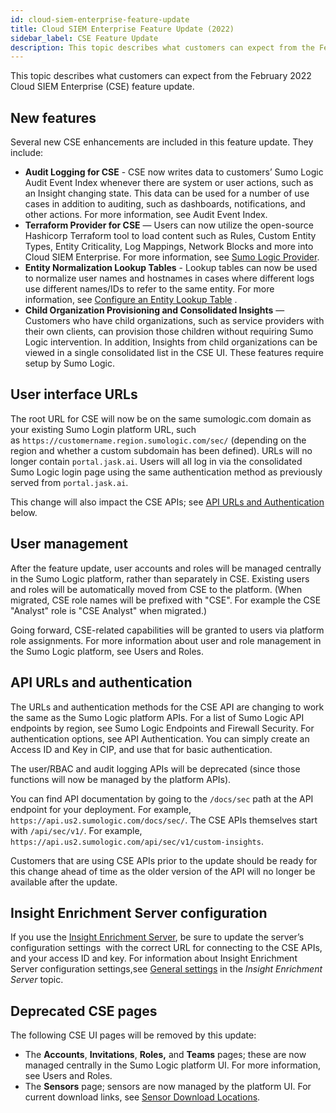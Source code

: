 ```yaml
---
id: cloud-siem-enterprise-feature-update
title: Cloud SIEM Enterprise Feature Update (2022)
sidebar_label: CSE Feature Update
description: This topic describes what customers can expect from the February 2022 Cloud SIEM Enterprise (CSE) feature update. 
---
```


This topic describes what customers can expect from the February 2022 Cloud SIEM Enterprise (CSE) feature update. 

## New features

Several new CSE enhancements are included in this feature update. They include:

* **Audit Logging for CSE** - CSE now writes data to customers’ Sumo Logic Audit Event Index whenever there are system or user actions, such as an Insight changing state. This data can be used for a number of use cases in addition to auditing, such as dashboards, notifications, and other actions. For more information, see Audit Event Index.
* **Terraform Provider for CSE** — Users can now utilize the open-source Hashicorp Terraform tool to load content such as Rules, Custom Entity Types, Entity Criticality, Log Mappings, Network Blocks and more into Cloud SIEM Enterprise. For more information, see [Sumo Logic Provider](https://registry.terraform.io/providers/SumoLogic/sumologic/latest/docs).
* **Entity Normalization Lookup Tables** - Lookup tables can now be used to normalize user names and hostnames in cases where different logs use different names/IDs to refer to the same entity. For more information, see [Configure an Entity Lookup Table](../records-signals-entities-insights/configure-entity-lookup-table.md) .
* **Child Organization Provisioning and Consolidated Insights** — Customers who have child organizations, such as service providers with their own clients, can provision those children without requiring Sumo Logic intervention. In addition, Insights from child organizations can be viewed in a single consolidated list in the CSE UI. These features require setup by Sumo Logic.

## User interface URLs

The root URL for CSE will now be on the same sumologic.com domain as your existing Sumo Login platform URL, such as `https://customername.region.sumologic.com/sec/` (depending on the region and whether a custom subdomain has been defined). URLs will no longer contain `portal.jask.ai`. Users will all log in via the consolidated Sumo Logic login page using the same authentication method as previously served from `portal.jask.ai`.

This change will also impact the CSE APIs; see [API URLs and Authentication](#api-urls-and-authentication) below.

## User management

After the feature update, user accounts and roles will be managed centrally in the Sumo Logic platform, rather than separately in CSE. Existing users and roles will be automatically moved from CSE to the platform. (When migrated, CSE role names will be prefixed with "CSE". For example the CSE "Analyst" role is "CSE Analyst" when migrated.) 

Going forward, CSE-related capabilities will be granted to users via platform role assignments. For more information about user and role management in the Sumo Logic platform, see Users and Roles.

## API URLs and authentication

The URLs and authentication methods for the CSE API are changing to work the same as the Sumo Logic platform APIs. For a list of Sumo Logic API endpoints by region, see Sumo Logic Endpoints and Firewall Security. For authentication options, see API Authentication. You can simply create an Access ID and Key in CIP, and use that for basic authentication. 

The user/RBAC and audit logging APIs will be deprecated (since those functions will now be managed by the platform APIs).

You can find API documentation by going to the `/docs/sec` path at the API endpoint for your deployment. For example, `https://api.us2.sumologic.com/docs/sec/`. The CSE APIs themselves start with `/api/sec/v1/`. For example, `https://api.us2.sumologic.com/api/sec/v1/custom-insights`.

Customers that are using CSE APIs prior to the update should be ready for this change ahead of time as the older version of the API will no longer be available after the update.

## Insight Enrichment Server configuration

If you use the [Insight Enrichment Server](../integrations/insight-enrichment-server.md), be sure to update the server’s configuration settings  with the correct URL for connecting to the CSE APIs, and your access ID and key. For information about Insight Enrichment Server configuration settings,see [General settings](../integrations/insight-enrichment-server.md) in the *Insight Enrichment Server* topic. 

## Deprecated CSE pages

The following CSE UI pages will be removed by this update:

* The **Accounts**, **Invitations**, **Roles,** and **Teams** pages; these are now managed centrally in the Sumo Logic platform UI. For more information, see Users and Roles.
* The **Sensors** page; sensors are now managed by the platform UI. For current download links, see [Sensor Download Locations](../cse-sensors/sensor-download-locations.md).
